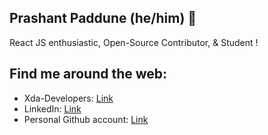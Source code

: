 ## Prashant Paddune (he/him) 🌻
React JS enthusiastic, Open-Source Contributor, & Student !

## Find me around the web:
- Xda-Developers: <a href="https://forum.xda-developers.com/member.php?u=7487830">Link</a>
- LinkedIn: <a href="https://www.linkedin.com/in/prashantpaddune/">Link</a>
- Personal Github account: <a href="https://www.github.com/prashant/paddune">Link</a>
